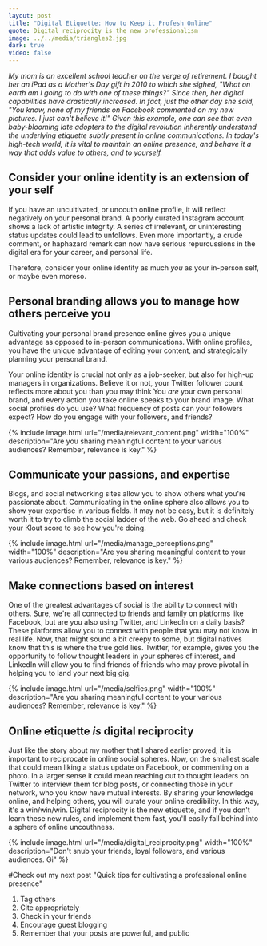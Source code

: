 ```yaml
---
layout: post
title: "Digital Etiquette: How to Keep it Profesh Online"
quote: Digital reciprocity is the new professionalism
image: ../../media/triangles2.jpg
dark: true
video: false
---
```


<em>My mom is an excellent school teacher on the verge of retirement. I bought her an iPad as a Mother's Day gift in 2010 to which she sighed, "What on earth am I going to do with one of _these_ things?" Since then, her digital capabilities have drastically increased. In fact, just the other day she said, "You know, none of my friends on Facebook commented on my new pictures. I just can't believe it!" Given this example, one can see that even baby-blooming late adopters to the digital revolution inherently understand the underlying etiquette subtly present in online communications. In today's high-tech world, it is vital to maintain an online presence, and behave it a way that adds value to others, and to yourself. </em>


## Consider your online identity is an extension of your self

If you have an uncultivated, or uncouth online profile, it will reflect negatively on your personal brand. A poorly curated Instagram account shows a lack of artistic integrity. A series of irrelevant, or uninteresting status updates could lead to unfollows. Even more importantly, a crude comment, or haphazard remark can now have serious repurcussions in the digital era for your career, and personal life.  

Therefore, consider your online identity as much _you_ as your in-person self, or maybe even moreso.  

## Personal branding allows you to manage how others perceive you

Cultivating your personal brand presence online gives you a unique advantage as opposed to in-person communications. With online profiles, you have the unique advantage of editing your content, and strategically planning your personal brand.

Your online identity is crucial not only as a job-seeker, but also for high-up managers in organizations. Believe it or not, your Twitter follower count reflects more about you than you may think You _are_ your own personal brand, and every action you take online speaks to your brand image. What social profiles do you use? What frequency of posts can your followers expect? How do you engage with your followers, and friends? 

{% include image.html url="/media/relevant_content.png" width="100%" description="Are you sharing meaningful content to your various audiences? Remember, relevance is key." %}

## Communicate your passions, and expertise

Blogs, and social networking sites allow you to show others what you're passionate about. Communicating in the online sphere also allows you to show your expertise in various fields. It may not be easy, but it is definitely worth it to try to climb the social ladder of the web. Go ahead and check your Klout score to see how you're doing.

{% include image.html url="/media/manage_perceptions.png" width="100%" description="Are you sharing meaningful content to your various audiences? Remember, relevance is key." %}

## Make connections based on interest

One of the greatest advantages of social is the ability to connect with others. Sure, we're all connected to friends and family on platforms like Facebook, but are you also using Twitter, and LinkedIn on a daily basis? These platforms allow you to connect with people that you may not know in real life. Now, that might sound a bit creepy to some, but digital natives know that this is where the true gold lies. Twitter, for example, gives you the opportunity to follow thought leaders in your spheres of interest, and LinkedIn will allow you to find friends of friends who may prove pivotal in helping you to land your next big gig. 

{% include image.html url="/media/selfies.png" width="100%" description="Are you sharing meaningful content to your various audiences? Remember, relevance is key." %}

## Online etiquette _is_ digital reciprocity

Just like the story about my mother that I shared earlier proved, it is important to reciprocate in online social spheres. Now, on the smallest scale that could mean liking a status update on Facebook, or commenting on a photo. In a larger sense it could mean reaching out to thought leaders on Twitter to interview them for blog posts, or connecting those in your network, who you know have mutual interests. By sharing your knowledge online, and helping others, you will curate your online credibility. In this way, it's a win/win/win. Digital reciprocity is the new etiquette, and if you don't learn these new rules, and implement them fast, you'll easily fall behind into a sphere of online uncouthness. 


{% include image.html url="/media/digital_reciprocity.png" width="100%" description="Don't snub your friends, loyal followers, and various audiences. Gi" %}

#Check out my next post "Quick tips for cultivating a professional online presence" 
1. Tag others
2. Cite appropriately
3. Check in your friends
4. Encourage guest blogging
5. Remember that your posts are powerful, and public